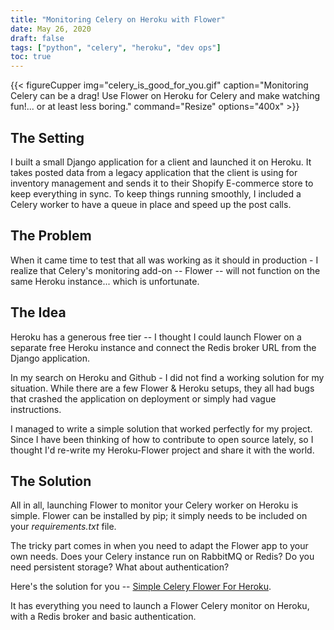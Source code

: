 ```yaml
---
title: "Monitoring Celery on Heroku with Flower"
date: May 26, 2020
draft: false
tags: ["python", "celery", "heroku", "dev ops"]
toc: true
---
```

{{< figureCupper
img="celery_is_good_for_you.gif" 
caption="Monitoring Celery can be a drag! Use Flower on Heroku for Celery and make watching fun!... or at least less boring." 
command="Resize" 
options="400x" >}}

## The Setting

I built a small Django application for a client and launched it on Heroku. It takes posted data from a legacy application that the client is using for inventory management and sends it to their Shopify E-commerce store to keep everything in sync. To keep things running smoothly, I included a Celery worker to have a queue in place and speed up the post calls.

## The Problem
When it came time to test that all was working as it should in production - I realize that Celery's monitoring add-on -- Flower -- will not function on the same Heroku instance... which is unfortunate.

## The Idea

Heroku has a generous free tier -- I thought I could launch Flower on a separate free Heroku instance and connect the Redis broker URL from the Django application.

In my search on Heroku and Github - I did not find a working solution for my situation. While there are a few Flower & Heroku setups, they all had bugs that crashed the application on deployment or simply had vague instructions.

I managed to write a simple solution that worked perfectly for my project. Since I have been thinking of how to contribute to open source lately, so I thought I'd re-write my Heroku-Flower project and share it with the world.

## The Solution

All in all, launching Flower to monitor your Celery worker on Heroku is simple. Flower can be installed by pip; it simply needs to be included on your *requirements.txt* file. 

The tricky part comes in when you need to adapt the Flower app to your own needs. Does your Celery instance run on RabbitMQ or Redis? Do you need persistent storage? What about authentication?

Here's the solution for you -- [Simple Celery Flower For Heroku](https://github.com/paqman85/simple-celery-flower-on-heroku).

It has everything you need to launch a Flower Celery monitor on Heroku, with a Redis broker and basic authentication.
